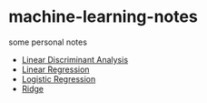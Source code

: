 # machine-learning-notes
some personal notes

- [Linear Discriminant Analysis](https://nbviewer.jupyter.org/github/qinhanmin2014/machine-learning-notes/blob/master/Linear_Discriminant_Analysis.ipynb)
- [Linear Regression](https://nbviewer.jupyter.org/github/qinhanmin2014/machine-learning-notes/blob/master/Linear_Regression.ipynb)
- [Logistic Regression](https://nbviewer.jupyter.org/github/qinhanmin2014/machine-learning-notes/blob/master/Logistic_Regression.ipynb)
- [Ridge](https://nbviewer.jupyter.org/github/qinhanmin2014/machine-learning-notes/blob/master/Ridge.ipynb)
